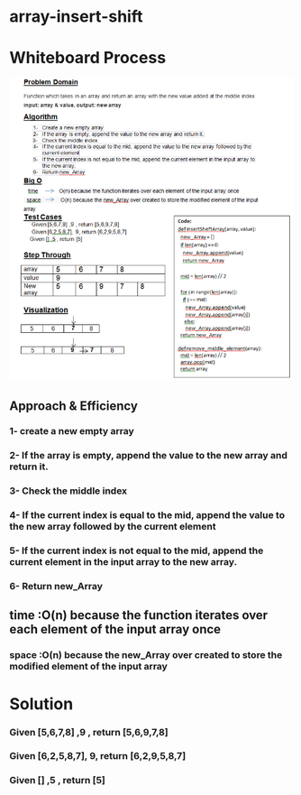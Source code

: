 # array-insert-shift


# Whiteboard Process
![cc2_img](./cc2-2.png)

## Approach & Efficiency
### 1- create a new empty array
### 2- If the array is empty, append the value to the new array and return it.
### 3- Check the middle index 
### 4- If the current index is equal to the mid, append the value to the new array followed by the current element 
### 5- If the current index is not equal to the mid, append the current element in the input array to the new array.
### 6- Return new_Array


##  time :O(n) because the function iterates over each element of the input array once
### space :O(n) because the new_Array over created to store the modified element of the input array


# Solution
### Given [5,6,7,8] ,9 , return [5,6,9,7,8]
### Given [6,2,5,8,7], 9, return [6,2,9,5,8,7]
### Given [] ,5 , return [5]



